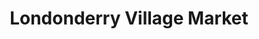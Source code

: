 ---
title: "Londonderry Village Market"
url: /londonderry/londonderry-village-market/
shop: supermarket
---